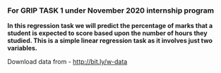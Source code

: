 ###  For GRIP TASK 1 under November 2020 internship program

**In this regression task we will predict the percentage of marks that a student is expected to score based upon the number of hours they studied. This is a simple linear regression task as it involves just two variables.**

Download data from - http://bit.ly/w-data
